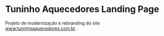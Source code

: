 # Tuninho Aquecedores Landing Page

Projeto de modernização e rebranding do site www.tuninhoaquecedores.com.br .
